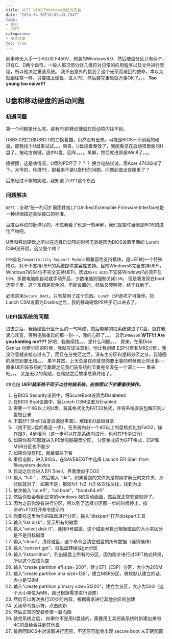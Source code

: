 ```yaml
---
title: UEFI BIOS下Windows系统的安装
date: "2014-04-30T18:02:43.284Z"
tags:
- 装机
- UEFI
categories:
- 技术文章
toc: true
---
```

同事昨天入手一个ASUS F450V，预装的Windows8.0，然后硬盘分区只有两个，只有C、D两个盘符，一般人都习惯分好几盘符对日常的应用程序以及文件进行管理，所以他决定重装系统。
我不出意外的接到了这个光荣而艰巨的使命，本以为就跟往常一样，只要插上硬盘，进入PE，然后装完重启就万事OK了。。。
**Too young too naive!!!**
 
## U盘和移动硬盘的启动问题
### 初遇问题
第一个问题是什么呢。装有PE的移动硬盘在启动项内找不到。  

USB3.0的口和USB2.0的口换着插，仍然没有出来。可能是BIOS不识别我的硬盘，那我找个U盘来试试。。。果真，U盘插着奏效了，我能看见在启动项里面的U盘了。按动方向键，选中U盘，回车。。。。黑屏，然后就进原装Win8了。。。  

擦擦擦，这是啥情况，U盘的PE坏了？？？
换台电脑试试，用Acer 4743G试了下，大爷的，秒进PE，那看来不是U盘PE的问题。问题到底出在哪里了？

后来经过不懈的爬贴，我知道了`UEFI`这个东西
### 问题解决
`UEFI`：全称“统一的可扩展固件接口”(Unified Extensible Firmware Interface)是一种详细描述类型接口的标准。  

百度百科说的挺详尽的，不过我看了也是一知半解，我们就暂时当他是BIOS的进化产物吧。

U盘和移动硬盘之所以在选择启动项的时候无效是因为BIOS设置里面的 Lunch CSM没开启，这又是个啥？

`CSM`全名`Compatibility Support Module`即兼容性支持模块，是UEFI的一个特殊模块，对于不支持UEFI的系统提供兼容性支持。目前Windows8完全支持UEFI，Windows7的64位不完全支持UEFI。因此`UEFI BIOS`下安装Windows7必须开启`CSM`，多数电脑能自动或手动开启，少数电脑则强制关闭`CSM`。
但是我发现在boot选项卡里，这个东西是灰色的，不能设置的，然后又爬啊爬，终于找到了。

必须禁用`Secure Boot`。只有禁用了这个东西，`Lunch CSM`选项才可操作。把Lunch CSM设置为Enable之后，我的移动硬盘PE终于可以进去了。
### UEFI装系统的问题
进去之后，我给硬盘分区什么的一气呵成，然后唰唰的把系统装进了C盘，就在我满心欢喜，等到电脑重启的那一刻- -，我的心碎了。。。
显示`IMAGE00`
**WTF!!! Are you kidding me???**
好吧，我继续找。。。是什么问题。。。
原来，在用Disk Genius 创建分区的时候，我就应该注意到，他让我创建 ESP分区和MRS分区，我没注意就直接点过去了，而且在分完区之后，没有主分区和逻辑分区之分，我隐隐的感觉到要出错。。。
果不其然，上天总是在你感觉你要出事的时候就让你出事- –
原来UEFI装系统的节奏跟之前我们装系统的节奏完全没在一个调上~~~
重来吧。。。
又是无尽的爬贴，在爬贴之后故事总算终结了。


##总结
***UEFI装系统不同于以往的装系统，应按照以下步骤循序操作。***

1. 在BIOS Security设置中，将ScureBoot设置为Disabeled
2. 在BIOS Boot设置中，将Lunch CSM设置为Enabled
3. 需要一个4G以上的U盘，将其格式化为FAT32格式，并将系统安装包解压到U盘根目录
4. 下载EFI Shell(百度资源挺丰富)，解压到U盘根目录
5. （找不到U盘的看这一步），在系统内分一个4G以上的盘格式化为Fat32，操作跟3，4步相同（这一步可以在原系统内进行，也可在PE中进行）
6. 如果你有PE那就进入PE给电脑硬盘分区， 分区格式应为GPT格式，ESP和MSR分区也不能少
7. 如果你没有PE，就接着往下看
8. 重启电脑，进入BIOS，在SAVE&EXIT中选择 Launch EFI Shell from filesystem device
9. 启动之后会进入EFI Shell，界面类似于DOS
10. 输入 “fs0:” ，然后输入 “dir”，如果看到的文件夹是你刚才解压的文件夹，那分区就对了，如果不是，那就fs1:  fs2: fs3 依次往后找，找到为止
11. 依次输入“cd efi”，“cd boot”，“bootx64.efi”
12. 然后你就会看到正常的windows 8的启动画面，然后就正常安装就好了。
13. 因为之前你没有进行分区，所以到了选择分区那一步的时候停止，按Shift+F10打开命令提示符
14. 你要在这里为你的磁盘进行分区，输入“diskpart”打开diskpart工具
15. 输入“list disk”，显示所有的磁盘
16. 输入“select disk 0”，选择0号磁盘，这个磁盘号自己根据磁盘的大小来区分是不是目标磁盘
17. 输入“clean”，清除磁盘，这个命令会清空磁盘的所有数据（谨慎操作）
18. 输入“convert gpt”，将磁盘转换成gpt分区
19. 输入“listpartition”，列出磁盘上所有的分区，因为刚才进行过GPT格式转换，所以这个应该为空
20. 输入“create partition efi size=200”，建立EFI（ESP）分区，大小为200M
21. 输入“create partition msr size=128”，建立MSR分区，微软默认建立的话，大小是128M
22. 输入“create partition primary size=51200”，建立主分区，大小为50G（这个大小单位为MB，自己根据需求进行调整）
23. 然后可以再次执行20步的内容，根据需求进行其他分区的创建
24. 关闭命令提示符，点击刷新
25. 然后正常的安装步骤一路向西
26. 装完系统之后， 如果你不是用U盘装的，需要用工具把装系统时新建出来的4G的盘给合并到其他盘
27. 最后回BIOS中对设置进行还原，不还原可能会出现 secure boot 未正确配置